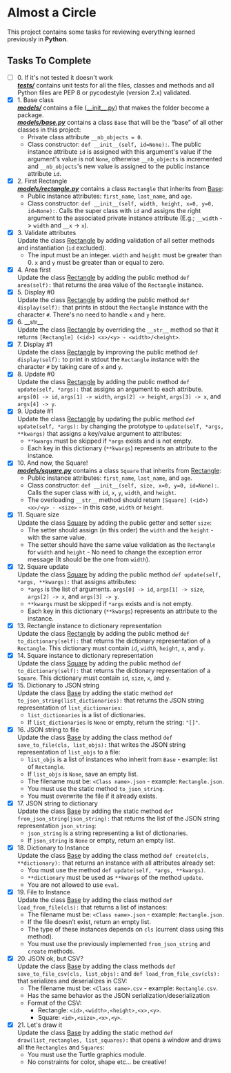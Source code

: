 # Almost a Circle

This project contains some tasks for reviewing everything learned previously in **Python**.

## Tasks To Complete

+ [ ] 0\. If it's not tested it doesn't work <br/>_**[tests/](tests/)**_ contains unit tests for all the files, classes and methods and all Python files are PEP 8 or pycodestyle (version 2.x) validated.
+ [x] 1\. Base class <br/>_**[models/](models/)**_ contains a file ([\_\_init\_\_.py](models/__init__.py)) that makes the folder become a package. <br/> _**[models/base.py](models/base.py)**_ contains a class `Base` that will be the “base” of all other classes in this project:
  + Private class attribute `__nb_objects = 0`.
  + Class constructor: `def __init__(self, id=None):`. The public instance attribute `id` is assigned with this argument's value if the argument's value is not `None`, otherwise `__nb_objects` is incremented and `__nb_objects`'s new value is assigned to the public instance attribute `id`.
+ [x] 2\. First Rectangle <br/>_**[models/rectangle.py](models/rectangle.py)**_ contains a class `Rectangle` that inherits from [Base](models/base.py):
  + Public instance attributes: `first_name`, `last_name`, and `age`.
  + Class constructor: `def __init__(self, width, height, x=0, y=0, id=None):`. Calls the super class with `id` and assigns the right argument to the associated private instance attribute (E.g.; `__width` -> `width` and `__x` -> `x`).
+ [x] 3\. Validate attributes <br/> Update the class [Rectangle](models/rectangle.py) by adding validation of all setter methods and instantiation (`id` excluded).
  + The input must be an integer. `width` and `height` must be greater than 0. `x` and `y` must be greater than or equal to zero.
+ [x] 4\. Area first <br/> Update the class [Rectangle](models/rectangle.py) by adding the public method `def area(self):` that returns the area value of the `Rectangle` instance.
+ [x] 5\. Display #0 <br/> Update the class [Rectangle](models/rectangle.py) by adding the public method `def display(self):` that prints in stdout the `Rectangle` instance with the character `#`. There's no need to handle `x` and `y` here.
+ [x] 6\. \_\_str\_\_ <br/> Update the class [Rectangle](models/rectangle.py) by overriding the `__str__` method so that it returns `[Rectangle] (<id>) <x>/<y> - <width>/<height>`.
+ [x] 7\. Display #1 <br/> Update the class [Rectangle](models/rectangle.py) by improving the public method `def display(self):` to print in stdout the `Rectangle` instance with the character `#` by taking care of `x` and `y`.
+ [x] 8\. Update #0 <br/> Update the class [Rectangle](models/rectangle.py) by adding the public method `def update(self, *args):` that assigns an argument to each attribute. `args[0] -> id`, `args[1] -> width`, `args[2] -> height`, `args[3] -> x`, and `args[4] -> y`.
+ [x] 9\. Update #1 <br/> Update the class [Rectangle](models/rectangle.py) by updating the public method `def update(self, *args):` by changing the prototype to `update(self, *args, **kwargs)` that assigns a key/value argument to attributes:
  + `**kwargs` must be skipped if `*args` exists and is not empty.
  + Each key in this dictionary (`**kwargs`) represents an attribute to the instance.
+ [x] 10\. And now, the Square! <br/>_**[models/square.py](models/square.py)**_ contains a class `Square` that inherits from [Rectangle](models/rectangle.py):
  + Public instance attributes: `first_name`, `last_name`, and `age`.
  + Class constructor: `def __init__(self, size, x=0, y=0, id=None):`. Calls the super class with `id`, `x`, `y`, `width`, and `height`.
  + The overloading `__str__` method should return `[Square] (<id>) <x>/<y> - <size>` - in this case, `width` or `height`.
+ [x] 11\. Square size <br/> Update the class [Square](models/square.py) by adding the public getter and setter `size`:
  + The setter should assign (in this order) the `width` and the `height` - with the same value.
  + The setter should have the same value validation as the `Rectangle` for `width` and `height` - No need to change the exception error message (It should be the one from `width`).
+ [x] 12\. Square update <br/> Update the class [Square](models/square.py) by adding the public method `def update(self, *args, **kwargs):` that assigns attributes:
  + `*args` is the list of arguments. `args[0] -> id`, `args[1] -> size`, `args[2] -> x`, and `args[3] -> y`.
  + `**kwargs` must be skipped if `*args` exists and is not empty.
  + Each key in this dictionary (`**kwargs`) represents an attribute to the instance.
+ [x] 13\. Rectangle instance to dictionary representation <br/> Update the class [Rectangle](models/rectangle.py) by adding the public method `def to_dictionary(self):` that returns the dictionary representation of a `Rectangle`. This dictionary must contain `id`, `width`, `height`, `x`, and `y`.
+ [x] 14\. Square instance to dictionary representation <br/> Update the class [Square](models/square.py) by adding the public method `def to_dictionary(self):` that returns the dictionary representation of a `Square`. This dictionary must contain `id`, `size`, `x`, and `y`.
+ [x] 15\. Dictionary to JSON string <br/> Update the class [Base](models/base.py) by adding the static method `def to_json_string(list_dictionaries):` that returns the JSON string representation of `list_dictionaries`:
  + `list_dictionaries` is a list of dictionaries.
  + If `list_dictionaries` is `None` or empty, return the string: `"[]"`.
+ [x] 16\. JSON string to file <br/> Update the class [Base](models/base.py) by adding the class method `def save_to_file(cls, list_objs):` that writes the JSON string representation of `list_objs` to a file:
  + `list_objs` is a list of instances who inherit from `Base` - example: list of `Rectangle`.
  + If `list_objs` is `None`, save an empty list.
  + The filename must be: `<Class name>.json` - example: `Rectangle.json`.
  + You must use the static method `to_json_string`.
  + You must overwrite the file if it already exists.
+ [x] 17\. JSON string to dictionary <br/> Update the class [Base](models/base.py) by adding the static method `def from_json_string(json_string):` that returns the list of the JSON string representation `json_string`:
  + `json_string` is a string representing a list of dictionaries.
  + If `json_string` is `None` or empty, return an empty list.
+ [x] 18\. Dictionary to Instance <br/> Update the class [Base](models/base.py) by adding the class method `def create(cls, **dictionary):` that returns an instance with all attributes already set:
  + You must use the method `def update(self, *args, **kwargs)`.
  + `**dictionary` must be used as `**kwargs` of the method `update`.
  + You are not allowed to use `eval`.
+ [x] 19\. File to Instance <br/> Update the class [Base](models/base.py) by adding the class method `def load_from_file(cls):` that returns a list of instances:
  + The filename must be: `<Class name>.json` - example: `Rectangle.json`.
  + If the file doesn’t exist, return an empty list.
  + The type of these instances depends on `cls` (current class using this method).
  + You must use the previously implemented `from_json_string` and `create` methods.
+ [x] 20\. JSON ok, but CSV? <br/> Update the class [Base](models/base.py) by adding the class methods `def save_to_file_csv(cls, list_objs):` and `def load_from_file_csv(cls):` that serializes and deserializes in CSV:
  + The filename must be: `<Class name>.csv` - example: `Rectangle.csv`.
  + Has the same behavior as the JSON serialization/deserialization
  + Format of the CSV:
    + Rectangle: `<id>,<width>,<height>,<x>,<y>`.
    + Square: `<id>,<size>,<x>,<y>`.
+ [x] 21\. Let's draw it <br/> Update the class [Base](models/base.py) by adding the static method `def draw(list_rectangles, list_squares):` that opens a window and draws all the `Rectangles` and `Squares`:
  + You must use the Turtle graphics module.
  + No constraints for color, shape etc… be creative!
